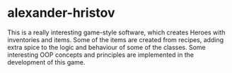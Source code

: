# alexander-hristov

This is a really interesting game-style software, which creates Heroes with inventories and items. Some of the items are created from recipes,
adding extra spice to the logic and behaviour of some of the classes. Some interesting OOP concepts and principles are implemented in the development
of this game.
